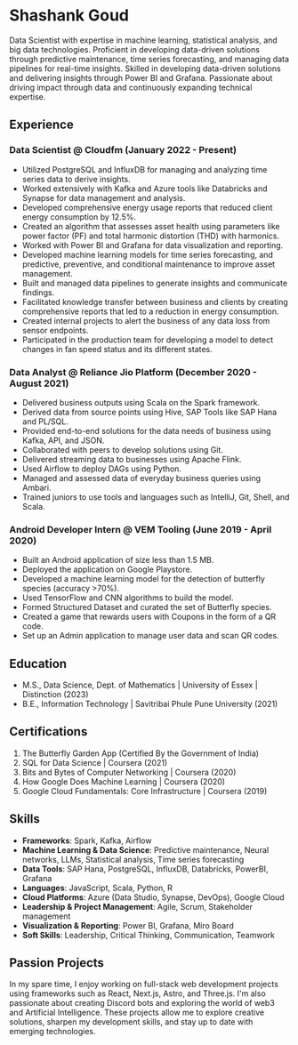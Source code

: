 # Shashank Goud

Data Scientist with expertise in machine learning, statistical analysis, and big data technologies. Proficient in developing data-driven solutions through predictive maintenance, time series forecasting, and managing data pipelines for real-time insights. Skilled in developing data-driven solutions and delivering insights through Power BI and Grafana. Passionate about driving impact through data and continuously expanding technical expertise.

## Experience

### Data Scientist @ Cloudfm (January 2022 - Present)
- Utilized PostgreSQL and InfluxDB for managing and analyzing time series data to derive insights.
- Worked extensively with Kafka and Azure tools like Databricks and Synapse for data management and analysis.
- Developed comprehensive energy usage reports that reduced client energy consumption by 12.5%.
- Created an algorithm that assesses asset health using parameters like power factor (PF) and total harmonic distortion (THD) with harmonics.
- Worked with Power BI and Grafana for data visualization and reporting.
- Developed machine learning models for time series forecasting, and predictive, preventive, and conditional maintenance to improve asset management.
- Built and managed data pipelines to generate insights and communicate findings.
- Facilitated knowledge transfer between business and clients by creating comprehensive reports that led to a reduction in energy consumption.
- Created internal projects to alert the business of any data loss from sensor endpoints.
- Participated in the production team for developing a model to detect changes in fan speed status and its different states.

### Data Analyst @ Reliance Jio Platform (December 2020 - August 2021)
- Delivered business outputs using Scala on the Spark framework.
- Derived data from source points using Hive, SAP Tools like SAP Hana and PL/SQL.
- Provided end-to-end solutions for the data needs of business using Kafka, API, and JSON.
- Collaborated with peers to develop solutions using Git.
- Delivered streaming data to businesses using Apache Flink.
- Used Airflow to deploy DAGs using Python.
- Managed and assessed data of everyday business queries using Ambari.
- Trained juniors to use tools and languages such as IntelliJ, Git, Shell, and Scala.

### Android Developer Intern @ VEM Tooling (June 2019 - April 2020)
- Built an Android application of size less than 1.5 MB.
- Deployed the application on Google Playstore.
- Developed a machine learning model for the detection of butterfly species (accuracy >70%).
- Used TensorFlow and CNN algorithms to build the model.
- Formed Structured Dataset and curated the set of Butterfly species.
- Created a game that rewards users with Coupons in the form of a QR code.
- Set up an Admin application to manage user data and scan QR codes.

## Education
- M.S., Data Science, Dept. of Mathematics | University of Essex | Distinction (2023)
- B.E., Information Technology | Savitribai Phule Pune University (2021)

## Certifications
1. The Butterfly Garden App (Certified By the Government of India)
2. SQL for Data Science | Coursera (2021)
3. Bits and Bytes of Computer Networking | Coursera (2020)
4. How Google Does Machine Learning | Coursera (2020)
5. Google Cloud Fundamentals: Core Infrastructure | Coursera (2019)

## Skills
- **Frameworks**: Spark, Kafka, Airflow
- **Machine Learning & Data Science**: Predictive maintenance, Neural networks, LLMs, Statistical analysis, Time series forecasting
- **Data Tools**: SAP Hana, PostgreSQL, InfluxDB, Databricks, PowerBI, Grafana
- **Languages**: JavaScript, Scala, Python, R
- **Cloud Platforms**: Azure (Data Studio, Synapse, DevOps), Google Cloud
- **Leadership & Project Management**: Agile, Scrum, Stakeholder management
- **Visualization & Reporting**: Power BI, Grafana, Miro Board
- **Soft Skills**: Leadership, Critical Thinking, Communication, Teamwork

## Passion Projects
In my spare time, I enjoy working on full-stack web development projects using frameworks such as React, Next.js, Astro, and Three.js. I'm also passionate about creating Discord bots and exploring the world of web3 and Artificial Intelligence. These projects allow me to explore creative solutions, sharpen my development skills, and stay up to date with emerging technologies.

